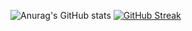 ![Anurag's GitHub stats](https://github-readme-stats.vercel.app/api?username=XIII-MC&show_icons=true&theme=dracula)
[![GitHub Streak](http://github-readme-streak-stats.herokuapp.com?user=XIII-MC&theme=dark&background=000000)](https://git.io/streak-stats)
